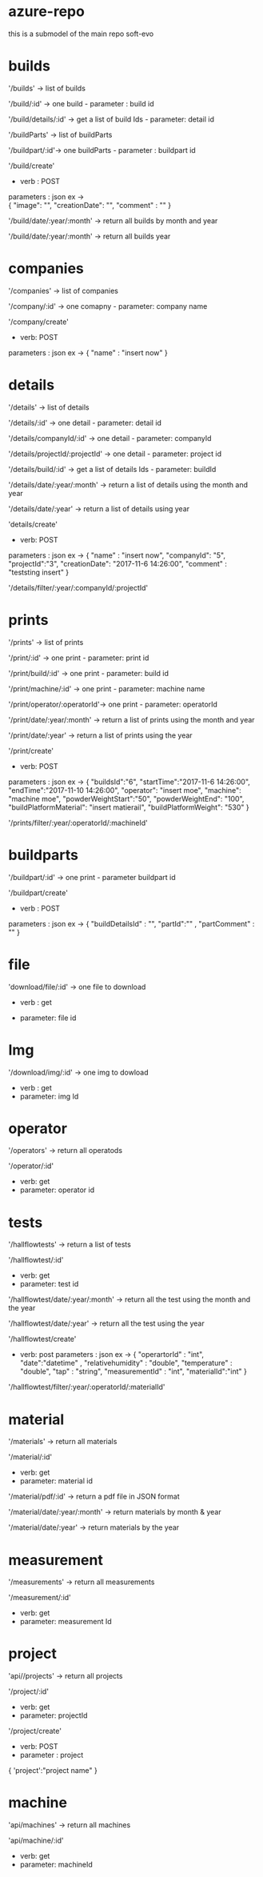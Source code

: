 # azure-repo
this is a submodel of the main repo soft-evo

# builds
'/builds' -> list of builds

'/build/:id' -> one build - parameter : build id

'/build/details/:id' -> get a list of build Ids - parameter: detail id

'/buildParts' -> list of buildParts

'/buildpart/:id'-> one buildParts - parameter : buildpart id

'/build/create'

- verb : POST

parameters : json ex ->  
{
"image": "",
"creationDate": "",
"comment" : ""
}

'/build/date/:year/:month' -> return all builds by month and year

'/build/date/:year/:month' -> return all builds year


# companies
'/companies' -> list of companies

'/company/:id' -> one comapny - parameter: company name

'/company/create'

- verb: POST

parameters : json ex -> 
{
"name" : "insert now"
}

# details
'/details' -> list of details

'/details/:id' -> one detail - parameter: detail id

'/details/companyId/:id' ->  one detail - parameter: companyId


'/details/projectId/:projectId' -> one detail - parameter: project id

'/details/build/:id' -> get a list of details Ids - parameter: buildId

'/details/date/:year/:month' -> return a list of details using the month and year

'/details/date/:year' -> return a list of details using year

'details/create'

- verb: POST

parameters : json ex -> 
{
"name" : "insert now",
"companyId": "5",
"projectId":"3",
"creationDate": "2017-11-6 14:26:00",
"comment" : "teststing insert"
}

'/details/filter/:year/:companyId/:projectId'

# prints
'/prints' -> list of prints

'/print/:id' -> one print - parameter: print id

'/print/build/:id' -> one print - parameter: build id

'/print/machine/:id' -> one print - parameter: machine name

'/print/operator/:operatorId'-> one print - parameter: operatorId

'/print/date/:year/:month' -> return a list of prints using the month and year

'/print/date/:year' -> return a list of prints using the year

'/print/create' 

- verb: POST

parameters : json ex -> 
{
"buildsId":"6",
"startTime":"2017-11-6 14:26:00",
"endTime":"2017-11-10 14:26:00",
"operator": "insert moe",
"machine": "machine moe",
"powderWeightStart":"50",
"powderWeightEnd": "100",
"buildPlatformMaterial": "insert matierail",
"buildPlatformWeight": "530"
}

'/prints/filter/:year/:operatorId/:machineId'

# buildparts

'/buildpart/:id' -> one print - parameter buildpart id

'/buildpart/create'

- verb : POST

parameters : json ex -> 
{
"buildDetailsId" : "", 
"partId":"" , 
"partComment" : ""
}

# file

'download/file/:id' -> one file to download

- verb : get

- parameter: file id

# Img
'/download/img/:id' -> one img to dowload
- verb : get
- parameter: img Id

# operator
'/operators' -> return all operatods

'/operator/:id'
- verb: get
- parameter: operator id

# tests

'/hallflowtests' -> return a list of tests

'/hallflowtest/:id' 
- verb: get
- parameter: test id

'/hallflowtest/date/:year/:month' -> return all the test using the month and the year

'/hallflowtest/date/:year' -> return all the test using the year


'/hallflowtest/create'
- verb: post
parameters : json ex -> 
{
"operartorId" : "int", 
"date":"datetime" , 
"relativehumidity" : "double",
"temperature" : "double",
"tap" : "string",
"measurementId" : "int",
"materialId":"int"
}

'/hallflowtest/filter/:year/:operatorId/:materialId' 


# material

'/materials' -> return all materials

'/material/:id'
- verb: get
- parameter: material id

'/material/pdf/:id' -> return a pdf file in JSON format

'/material/date/:year/:month' -> return materials by month & year

'/material/date/:year' -> return materials by the year


# measurement

'/measurements' -> return all measurements

'/measurement/:id' 
- verb: get
- parameter: measurement Id


# project

'api//projects' -> return all projects

'/project/:id' 
- verb: get
- parameter: projectId

'/project/create' 
- verb: POST
- parameter : project

{
    'project':"project name"
}

# machine

'api/machines' -> return all machines

'api/machine/:id'
- verb: get
- parameter: machineId